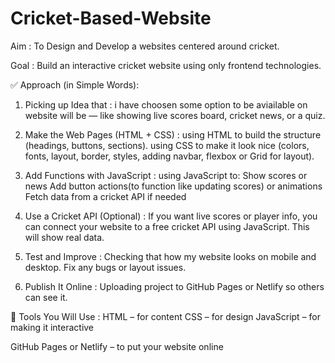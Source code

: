 # Cricket-Based-Website
Aim : To Design and Develop a websites centered around cricket.

Goal : Build an interactive cricket website using only frontend technologies.

✅ Approach (in Simple Words):

1. Picking up Idea that : 
 i have choosen some option to be aviailable on website will be — like showing live scores board, cricket news, or a quiz.

2. Make the Web Pages (HTML + CSS) : 
 using HTML to build the structure (headings, buttons, sections).
 using CSS to make it look nice (colors, fonts, layout, border, styles, adding navbar, flexbox or Grid for layout).

3. Add Functions with JavaScript :
 using JavaScript to: Show scores or news
 Add button actions(to function like updating scores) or animations
 Fetch data from a cricket API if needed

4. Use a Cricket API (Optional) :
 If you want live scores or player info, you can connect your website to a free cricket API using JavaScript. This will show real data.

5. Test and Improve :
 Checking that how my website looks on mobile and desktop. Fix any bugs or layout issues.

6. Publish It Online :
 Uploading project to GitHub Pages or Netlify so others can see it.


🧰 Tools You Will Use :
 HTML – for content
 CSS – for design
 JavaScript – for making it interactive

GitHub Pages or Netlify – to put your website online
